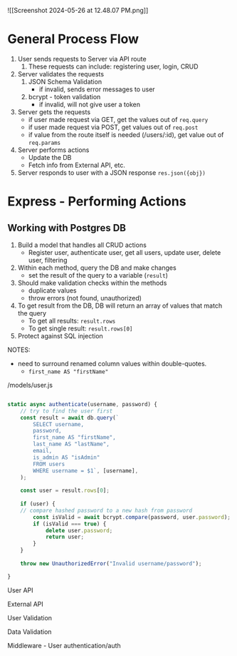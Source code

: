 ![[Screenshot 2024-05-26 at 12.48.07 PM.png]]

# General Process Flow 
1. User sends requests to Server via API route 
	1. These requests can include: registering user, login, CRUD 
2. Server validates the requests 
	1. JSON Schema Validation 
		- if invalid, sends error messages to user 
	2. bcrypt - token validation 
		- if invalid, will not give user a token 
3. Server gets the requests 
	- if user made request via GET, get the values out of `req.query`
	- if user made request via POST, get values out of `req.post`
	- if value from the route itself is needed (/users/:id), get value out of `req.params`
4. Server performs actions 
	- Update the DB 
	- Fetch info from External API, etc. 
5. Server responds to user with a JSON response `res.json({obj})`



# Express -  Performing Actions 

## Working with Postgres DB 
1. Build a model that handles all CRUD actions 
	- Register user, authenticate user,  get all users, update user, delete user, filtering 
2. Within each method, query the DB and make changes 
	- set the result of the query to a variable (`result`)
3. Should make validation checks within the methods 
	- duplicate values 
	- throw errors (not found, unauthorized)
4. To get result from the DB, DB will return an array of values that match the query 
	- To get all results: `result.rows`
	- To get single result: `result.rows[0]`
5. Protect against SQL injection 

NOTES: 
- need to surround renamed column values within double-quotes. 
	- `first_name AS "firstName"`

/models/user.js 
```javascript

static async authenticate(username, password) {
	// try to find the user first
	const result = await db.query(`
		SELECT username,
		password,
		first_name AS "firstName",
		last_name AS "lastName",
		email,
		is_admin AS "isAdmin"
		FROM users
		WHERE username = $1`, [username],
	);
	
	const user = result.rows[0];
	
	if (user) {
	// compare hashed password to a new hash from password
		const isValid = await bcrypt.compare(password, user.password);
		if (isValid === true) {
			delete user.password;
			return user;
		}
	}
	
	throw new UnauthorizedError("Invalid username/password");

}
```



User API 

External API 

 User Validation 

Data Validation  

Middleware - User authentication/auth 